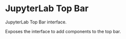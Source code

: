 # JupyterLab Top Bar

JupyterLab Top Bar interface.

Exposes the interface to add components to the top bar.
